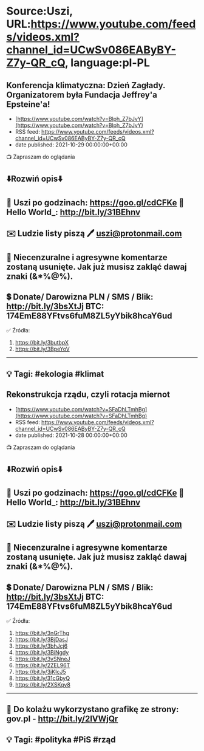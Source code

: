 # Source:Uszi, URL:https://www.youtube.com/feeds/videos.xml?channel_id=UCwSv086EAByBY-Z7y-QR_cQ, language:pl-PL

## Konferencja klimatyczna: Dzień Zagłady. Organizatorem była Fundacja Jeffrey'a Epsteine'a!
 - [https://www.youtube.com/watch?v=Blph_Z7bJvY](https://www.youtube.com/watch?v=Blph_Z7bJvY)
 - RSS feed: https://www.youtube.com/feeds/videos.xml?channel_id=UCwSv086EAByBY-Z7y-QR_cQ
 - date published: 2021-10-29 00:00:00+00:00

📺 Zapraszam do oglądania

⬇️Rozwiń opis⬇️
------------------------------------------------------------
👀 Uszi po godzinach: https://goo.gl/cdCFKe
👀 Hello World_: http://bit.ly/31BEhnv
------------------------------------------------------------
✉️ Ludzie listy piszą 
🖊️ uszi@protonmail.com
------------------------------------------------------------
👺 Niecenzuralne i agresywne komentarze zostaną usunięte.  Jak już musisz zakląć dawaj znaki (&*%@%).
------------------------------------------------------------
💲 Donate/ Darowizna
PLN / SMS / Blik: http://bit.ly/3bsXtJj
BTC: 174EmE88YFtvs6fuM8ZL5yYbik8hcaY6ud
-------------------------------------------------------------
✅ Źródła:
1. https://bit.ly/3butbpX
2. https://bit.ly/3BpeYoV
---------------------------------------------------------------
💡 Tagi: #ekologia #klimat
--------------------------------------------------------------

## Rekonstrukcja rządu, czyli rotacja miernot
 - [https://www.youtube.com/watch?v=SFaDhLTmhBg](https://www.youtube.com/watch?v=SFaDhLTmhBg)
 - RSS feed: https://www.youtube.com/feeds/videos.xml?channel_id=UCwSv086EAByBY-Z7y-QR_cQ
 - date published: 2021-10-28 00:00:00+00:00

📺 Zapraszam do oglądania

⬇️Rozwiń opis⬇️
------------------------------------------------------------
👀 Uszi po godzinach: https://goo.gl/cdCFKe
👀 Hello World_: http://bit.ly/31BEhnv
------------------------------------------------------------
✉️ Ludzie listy piszą 
🖊️ uszi@protonmail.com
------------------------------------------------------------
👺 Niecenzuralne i agresywne komentarze zostaną usunięte.  Jak już musisz zakląć dawaj znaki (&*%@%).
------------------------------------------------------------
💲 Donate/ Darowizna
PLN / SMS / Blik: http://bit.ly/3bsXtJj
BTC: 174EmE88YFtvs6fuM8ZL5yYbik8hcaY6ud
-------------------------------------------------------------
✅ Źródła:
1. https://bit.ly/3nGrThg
2. https://bit.ly/3BjDasJ
3. https://bit.ly/3bhJcj6
4. https://bit.ly/3BiNgdy
5. https://bit.ly/3vSNneJ
6. https://bit.ly/2ZEL96T
7. https://bit.ly/3jKIcJ5
8. https://bit.ly/31cGbyQ
9. https://bit.ly/2XSKqy8
---------------------------------------------------------------
🎴 Do kolażu wykorzystano grafikę ze strony: 
gov.pl - http://bit.ly/2lVWjQr
---------------------------------------------------------------
💡 Tagi: #polityka #PiS #rząd
--------------------------------------------------------------

